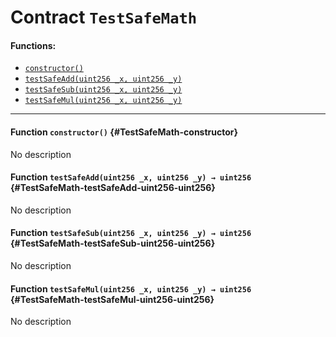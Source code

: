 # Contract `TestSafeMath`



#### Functions:
- [`constructor()`](#TestSafeMath-constructor)
- [`testSafeAdd(uint256 _x, uint256 _y)`](#TestSafeMath-testSafeAdd-uint256-uint256)
- [`testSafeSub(uint256 _x, uint256 _y)`](#TestSafeMath-testSafeSub-uint256-uint256)
- [`testSafeMul(uint256 _x, uint256 _y)`](#TestSafeMath-testSafeMul-uint256-uint256)


---

#### Function `constructor()` {#TestSafeMath-constructor}
No description
#### Function `testSafeAdd(uint256 _x, uint256 _y) → uint256` {#TestSafeMath-testSafeAdd-uint256-uint256}
No description
#### Function `testSafeSub(uint256 _x, uint256 _y) → uint256` {#TestSafeMath-testSafeSub-uint256-uint256}
No description
#### Function `testSafeMul(uint256 _x, uint256 _y) → uint256` {#TestSafeMath-testSafeMul-uint256-uint256}
No description

